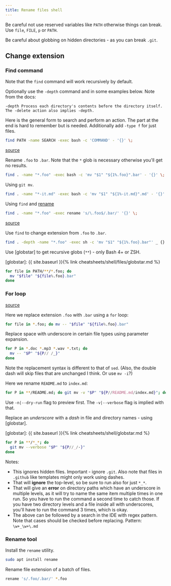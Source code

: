 ```yaml
---
title: Rename files shell
---
```


Be careful not use reserved variables like `PATH` otherwise things can break. Use `file`, `FILE`, `p` or `PATH`.

Be careful about globbing on hidden directories - as you can break `.git`.


## Change extension

### Find command

Note that the `find` command will work recursively by default.

Optionally use the `-depth` command and in some examples below. Note from the docs:

```
-depth Process each directory's contents before the directory itself.  The -delete action also implies -depth.
```

Here is the general form to search and perform an action. The part at the end is hard to remember but is needed. Additionally add `-type f` for just files.

```sh
find PATH -name SEARCH -exec bash -c 'COMMAND' - '{}' \;
```

[source](https://stackoverflow.com/questions/21985492/recursively-change-file-extensions-in-bash)

Rename `.foo` to `.bar`. Note that the `*` glob is necessary otherwise you'll get no results.

```sh
find . -name "*.foo" -exec bash -c 'mv "$1" "${1%.foo}".bar' - '{}' \;
```

Using `git mv`.

```sh
find . -name "*-it.md" -exec bash -c 'mv "$1" "${1%-it.md}".md' - '{}' \;
```

Using `find` and [rename](#rename-tool)

```sh
find . -name "*.foo" -exec rename 's/\.foo$/.bar/' '{}' \;
```

[source](https://askubuntu.com/questions/35922/how-do-i-change-extension-of-multiple-files-recursively-from-the-command-line)

Use `find` to change extension from `.foo` to `.bar`.

```sh
find . -depth -name "*.foo" -exec sh -c 'mv "$1" "${1%.foo}.bar"' _ {} \;
```

Use [globstar] to get recursive globs (`**`) - only Bash 4+ or ZSH.

[globstar]: {{ site.baseurl }}{% link cheatsheets/shell/files/globstar.md %}


```sh
for file in PATH/**/*.foo; do
  mv "$file" "${file%.foo}.bar"
done
```

### For loop

[source](https://www.howtogeek.com/423214/how-to-use-the-rename-command-on-linux/)

Here we replace extension `.foo` with `.bar` using a `for` loop:

```sh
for file in *.foo; do mv -- "$file" "${file%.foo}.bar"
```

Replace space with underscore in certain file types using parameter expansion.

```sh
for P in *.doc *.mp3 *.wav *.txt; do
  mv -- "$P" "${P// /_}"
done
```

Note the replacement syntax is different to that of `sed`. (Also, the double dash will skip files that are unchanged I think. Or use `mv -i`?)

Here we rename `README.md` to `index.md`:

```sh
for P in **/README.md; do git mv -v "$P" "${P//README.md/index.md}"; done
```

Use `-n|--dry-run` flag to preview first. The `-v|--verbose` flag is implied with that.

Replace an _underscore_ with a _dash_ in file and directory names - using [globstar].

[globstar]: {{ site.baseurl }}{% link cheatsheets/shell/globstar.md %}


```sh
for P in **/*_*; do
  git mv --verbose "$P" "${P//_/-}"
done
```

Notes:

- This ignores hidden files. Important - ignore `.git`. Also note that files in `.github` like templates might only work using dashes.
- That will **ignore** the top-level, so be sure to run also for just `*_*`.
- That will give an **error** on directory paths which have an underscore in multiple levels, as it will try to name the same item multiple times in one run. So you have to run the command a second time to catch those. If you have two directory levels and a file inside all with underscores, you'll have to run the command 3 times, which is okay.
- The above can be followed by a search in the IDE with regex pattern. Note that cases should be checked before replacing. Pattern: `\w+_\w+\.md`


### Rename tool

Install the `rename` utility.

```sh
sudo apt install rename
```

Rename file extension of a batch of files.

```sh
rename 's/.foo/.bar/' *.foo
```
